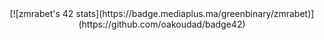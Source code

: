 <center> [![zmrabet's 42 stats](https://badge.mediaplus.ma/greenbinary/zmrabet)](https://github.com/oakoudad/badge42) </center>
